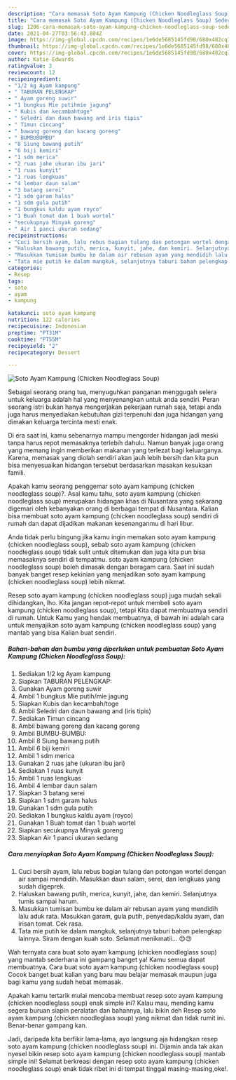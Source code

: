 ```yaml
---
description: "Cara memasak Soto Ayam Kampung (Chicken Noodleglass Soup) Sederhana Untuk Jualan"
title: "Cara memasak Soto Ayam Kampung (Chicken Noodleglass Soup) Sederhana Untuk Jualan"
slug: 1206-cara-memasak-soto-ayam-kampung-chicken-noodleglass-soup-sederhana-untuk-jualan
date: 2021-04-27T03:56:43.804Z
image: https://img-global.cpcdn.com/recipes/1e6de5685145fd98/680x482cq70/soto-ayam-kampung-chicken-noodleglass-soup-foto-resep-utama.jpg
thumbnail: https://img-global.cpcdn.com/recipes/1e6de5685145fd98/680x482cq70/soto-ayam-kampung-chicken-noodleglass-soup-foto-resep-utama.jpg
cover: https://img-global.cpcdn.com/recipes/1e6de5685145fd98/680x482cq70/soto-ayam-kampung-chicken-noodleglass-soup-foto-resep-utama.jpg
author: Katie Edwards
ratingvalue: 3
reviewcount: 12
recipeingredient:
- "1/2 kg Ayam kampung"
- " TABURAN PELENGKAP"
- " Ayam goreng suwir"
- "1 bungkus Mie putihmie jagung"
- " Kubis dan kecambahtoge"
- " Seledri dan daun bawang and iris tipis"
- " Timun cincang"
- " bawang goreng dan kacang goreng"
- " BUMBUBUMBU"
- "8 Siung bawang putih"
- "6 biji kemiri"
- "1 sdm merica"
- "2 ruas jahe ukuran ibu jari"
- "1 ruas kunyit"
- "1 ruas lengkuas"
- "4 lembar daun salam"
- "3 batang serei"
- "1 sdm garam halus"
- "1 sdm gula putih"
- "1 bungkus kaldu ayam royco"
- "1 Buah tomat dan 1 buah wortel"
- "secukupnya Minyak goreng"
- " Air 1 panci ukuran sedang"
recipeinstructions:
- "Cuci bersih ayam, lalu rebus bagian tulang dan potongan wortel dengan air sampai mendidih. Masukkan daun salam, serei, dan lengkuas yang sudah digeprek."
- "Haluskan bawang putih, merica, kunyit, jahe, dan kemiri. Selanjutnya tumis sampai harum."
- "Masukkan tumisan bumbu ke dalam air rebusan ayam yang mendidih lalu aduk rata. Masukkan garam, gula putih, penyedap/kaldu ayam, dan irisan tomat. Cek rasa."
- "Tata mie putih ke dalam mangkuk, selanjutnya taburi bahan pelengkap lainnya. Siram dengan kuah soto. Selamat menikmatii... 😍😍"
categories:
- Resep
tags:
- soto
- ayam
- kampung

katakunci: soto ayam kampung 
nutrition: 122 calories
recipecuisine: Indonesian
preptime: "PT31M"
cooktime: "PT55M"
recipeyield: "2"
recipecategory: Dessert

---
```



![Soto Ayam Kampung (Chicken Noodleglass Soup)](https://img-global.cpcdn.com/recipes/1e6de5685145fd98/680x482cq70/soto-ayam-kampung-chicken-noodleglass-soup-foto-resep-utama.jpg)

Sebagai seorang orang tua, menyuguhkan panganan menggugah selera untuk keluarga adalah hal yang menyenangkan untuk anda sendiri. Peran seorang istri bukan hanya mengerjakan pekerjaan rumah saja, tetapi anda juga harus menyediakan kebutuhan gizi terpenuhi dan juga hidangan yang dimakan keluarga tercinta mesti enak.

Di era  saat ini, kamu sebenarnya mampu mengorder hidangan jadi meski tanpa harus repot memasaknya terlebih dahulu. Namun banyak juga orang yang memang ingin memberikan makanan yang terlezat bagi keluarganya. Karena, memasak yang diolah sendiri akan jauh lebih bersih dan kita pun bisa menyesuaikan hidangan tersebut berdasarkan masakan kesukaan famili. 



Apakah kamu seorang penggemar soto ayam kampung (chicken noodleglass soup)?. Asal kamu tahu, soto ayam kampung (chicken noodleglass soup) merupakan hidangan khas di Nusantara yang sekarang digemari oleh kebanyakan orang di berbagai tempat di Nusantara. Kalian bisa membuat soto ayam kampung (chicken noodleglass soup) sendiri di rumah dan dapat dijadikan makanan kesenanganmu di hari libur.

Anda tidak perlu bingung jika kamu ingin memakan soto ayam kampung (chicken noodleglass soup), sebab soto ayam kampung (chicken noodleglass soup) tidak sulit untuk ditemukan dan juga kita pun bisa memasaknya sendiri di tempatmu. soto ayam kampung (chicken noodleglass soup) boleh dimasak dengan beragam cara. Saat ini sudah banyak banget resep kekinian yang menjadikan soto ayam kampung (chicken noodleglass soup) lebih nikmat.

Resep soto ayam kampung (chicken noodleglass soup) juga mudah sekali dihidangkan, lho. Kita jangan repot-repot untuk membeli soto ayam kampung (chicken noodleglass soup), tetapi Kita dapat membuatnya sendiri di rumah. Untuk Kamu yang hendak membuatnya, di bawah ini adalah cara untuk menyajikan soto ayam kampung (chicken noodleglass soup) yang mantab yang bisa Kalian buat sendiri.

<!--inarticleads1-->

##### Bahan-bahan dan bumbu yang diperlukan untuk pembuatan Soto Ayam Kampung (Chicken Noodleglass Soup):

1. Sediakan 1/2 kg Ayam kampung
1. Siapkan  TABURAN PELENGKAP:
1. Gunakan  Ayam goreng suwir
1. Ambil 1 bungkus Mie putih/mie jagung
1. Siapkan  Kubis dan kecambah/toge
1. Ambil  Seledri dan daun bawang and (iris tipis)
1. Sediakan  Timun cincang
1. Ambil  bawang goreng dan kacang goreng
1. Ambil  BUMBU-BUMBU:
1. Ambil 8 Siung bawang putih
1. Ambil 6 biji kemiri
1. Ambil 1 sdm merica
1. Gunakan 2 ruas jahe (ukuran ibu jari)
1. Sediakan 1 ruas kunyit
1. Ambil 1 ruas lengkuas
1. Ambil 4 lembar daun salam
1. Siapkan 3 batang serei
1. Siapkan 1 sdm garam halus
1. Gunakan 1 sdm gula putih
1. Sediakan 1 bungkus kaldu ayam (royco)
1. Gunakan 1 Buah tomat dan 1 buah wortel
1. Siapkan secukupnya Minyak goreng
1. Siapkan  Air 1 panci ukuran sedang




<!--inarticleads2-->

##### Cara menyiapkan Soto Ayam Kampung (Chicken Noodleglass Soup):

1. Cuci bersih ayam, lalu rebus bagian tulang dan potongan wortel dengan air sampai mendidih. Masukkan daun salam, serei, dan lengkuas yang sudah digeprek.
1. Haluskan bawang putih, merica, kunyit, jahe, dan kemiri. Selanjutnya tumis sampai harum.
1. Masukkan tumisan bumbu ke dalam air rebusan ayam yang mendidih lalu aduk rata. Masukkan garam, gula putih, penyedap/kaldu ayam, dan irisan tomat. Cek rasa.
1. Tata mie putih ke dalam mangkuk, selanjutnya taburi bahan pelengkap lainnya. Siram dengan kuah soto. Selamat menikmatii... 😍😍




Wah ternyata cara buat soto ayam kampung (chicken noodleglass soup) yang mantab sederhana ini gampang banget ya! Kamu semua dapat membuatnya. Cara buat soto ayam kampung (chicken noodleglass soup) Cocok banget buat kalian yang baru mau belajar memasak maupun juga bagi kamu yang sudah hebat memasak.

Apakah kamu tertarik mulai mencoba membuat resep soto ayam kampung (chicken noodleglass soup) enak simple ini? Kalau mau, mending kamu segera buruan siapin peralatan dan bahannya, lalu bikin deh Resep soto ayam kampung (chicken noodleglass soup) yang nikmat dan tidak rumit ini. Benar-benar gampang kan. 

Jadi, daripada kita berfikir lama-lama, ayo langsung aja hidangkan resep soto ayam kampung (chicken noodleglass soup) ini. Dijamin anda tak akan nyesel bikin resep soto ayam kampung (chicken noodleglass soup) mantab simple ini! Selamat berkreasi dengan resep soto ayam kampung (chicken noodleglass soup) enak tidak ribet ini di tempat tinggal masing-masing,oke!.

